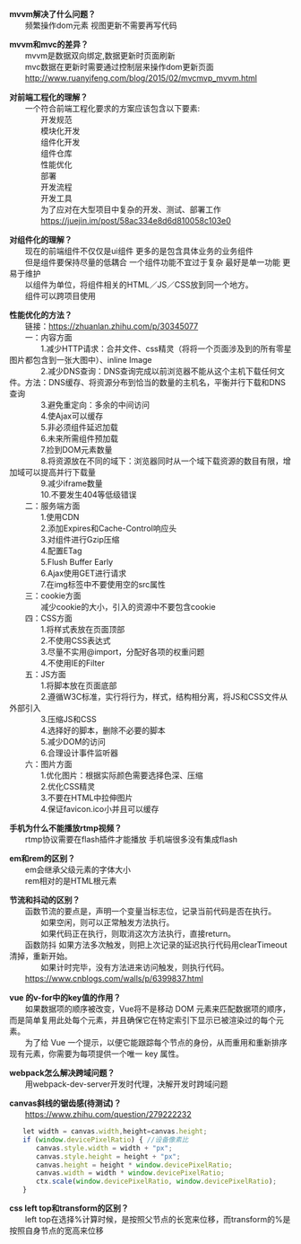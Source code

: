 **mvvm解决了什么问题？**</br>
　　频繁操作dom元素 视图更新不需要再写代码</br>

**mvvm和mvc的差异？**</br>
　　mvvm是数据双向绑定,数据更新时页面刷新</br>
　　mvc数据在更新时需要通过控制层来操作dom更新页面</br>
　　<http://www.ruanyifeng.com/blog/2015/02/mvcmvp_mvvm.html></br>

**对前端工程化的理解？**</br>
　　一个符合前端工程化要求的方案应该包含以下要素:</br>
　　　　开发规范</br>
　　　　模块化开发</br>
　　　　组件化开发</br>
　　　　组件仓库</br>
　　　　性能优化</br>
　　　　部署</br>
　　　　开发流程</br>
　　　　开发工具</br>
　　　　为了应对在大型项目中复杂的开发、测试、部署工作</br>
　　　　<https://juejin.im/post/58ac334e8d6d810058c103e0></br>

**对组件化的理解？**</br>
　　现在的前端组件不仅仅是ui组件 更多的是包含具体业务的业务组件</br>
　　但是组件要保持尽量的低耦合 一个组件功能不宜过于复杂 最好是单一功能 更易于维护</br>
　　以组件为单位，将组件相关的HTML／JS／CSS放到同一个地方。</br>
　　组件可以跨项目使用</br>

**性能优化的方法？**</br>
　　链接：<https://zhuanlan.zhihu.com/p/30345077></br>
　　一：内容方面</br>
　　　　1.减少HTTP请求：合并文件、css精灵（将将一个页面涉及到的所有零星图片都包含到一张大图中）、inline Image</br>
　　　　2.减少DNS查询：DNS查询完成以前浏览器不能从这个主机下载任何文件。方法：DNS缓存、将资源分布到恰当的数量的主机名，平衡并行下载和DNS查询</br>
　　　　3.避免重定向：多余的中间访问</br>
　　　　4.使Ajax可以缓存</br>
　　　　5.非必须组件延迟加载</br>
　　　　6.未来所需组件预加载</br>
　　　　7.捡到DOM元素数量</br>
　　　　8.将资源放在不同的域下：浏览器同时从一个域下载资源的数目有限，增加域可以提高并行下载量</br>
　　　　9.减少iframe数量</br>
　　　　10.不要发生404等低级错误</br>
　　二：服务端方面</br>
　　　　1.使用CDN</br>
　　　　2.添加Expires和Cache-Control响应头</br>
　　　　3.对组件进行Gzip压缩</br>
　　　　4.配置ETag</br>
　　　　5.Flush Buffer Early</br>
　　　　6.Ajax使用GET进行请求</br>
　　　　7.在img标签中不要使用空的src属性</br>
　　三：cookie方面</br>
　　　　减少cookie的大小，引入的资源中不要包含cookie</br>
　　四：CSS方面</br>
　　　　1.将样式表放在页面顶部</br>
　　　　2.不使用CSS表达式</br>
　　　　3.尽量不实用@import，分配好各项的权重问题</br>
　　　　4.不使用IE的Filter</br>
　　五：JS方面</br>
　　　　1.将脚本放在页面底部</br>
　　　　2.遵循W3C标准，实行将行为，样式，结构相分离，将JS和CSS文件从外部引入</br>
　　　　3.压缩JS和CSS</br>
　　　　4.选择好的脚本，删除不必要的脚本</br>
　　　　5.减少DOM的访问</br>
　　　　6.合理设计事件监听器</br>
　　六：图片方面</br>
　　　　1.优化图片：根据实际颜色需要选择色深、压缩</br>
　　　　2.优化CSS精灵</br>
　　　　3.不要在HTML中拉伸图片</br>
　　　　4.保证favicon.ico小并且可以缓存</br>

**手机为什么不能播放rtmp视频？**</br>
　　rtmp协议需要在flash插件才能播放 手机端很多没有集成flash

**em和rem的区别？**</br>
　　em会继承父级元素的字体大小</br>
　　rem相对的是HTML根元素</br>

**节流和抖动的区别？**</br>
　　函数节流的要点是，声明一个变量当标志位，记录当前代码是否在执行。</br>
　　　　如果空闲，则可以正常触发方法执行。</br>
　　　　如果代码正在执行，则取消这次方法执行，直接return。</br>
　　函数防抖 如果方法多次触发，则把上次记录的延迟执行代码用clearTimeout清掉，重新开始。</br>
　　　　如果计时完毕，没有方法进来访问触发，则执行代码。</br>
　　<https://www.cnblogs.com/walls/p/6399837.html></br>

**vue 的v-for中的key值的作用？**</br>
　　如果数据项的顺序被改变，Vue将不是移动 DOM 元素来匹配数据项的顺序， 而是简单复用此处每个元素，并且确保它在特定索引下显示已被渲染过的每个元素。</br>
　　为了给 Vue 一个提示，以便它能跟踪每个节点的身份，从而重用和重新排序现有元素，你需要为每项提供一个唯一 key 属性。</br>

**webpack怎么解决跨域问题？**</br>
　　用webpack-dev-server开发时代理，决解开发时跨域问题</br>

**canvas斜线的锯齿感(待测试)？**</br>
　　<https://www.zhihu.com/question/279222232>

```javascript
　　let width = canvas.width,height=canvas.height;
　　if (window.devicePixelRatio) { //设备像素比
　　　　canvas.style.width = width + "px";
　　　　canvas.style.height = height + "px";
　　　　canvas.height = height * window.devicePixelRatio;
　　　　canvas.width = width * window.devicePixelRatio;
　　　　ctx.scale(window.devicePixelRatio, window.devicePixelRatio);
　　}
```

**css left top和transform的区别？**</br>
　　left top在选择%计算时候，是按照父节点的长宽来位移，而transform的%是按照自身节点的宽高来位移</br>
